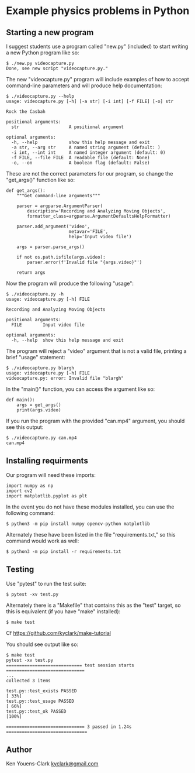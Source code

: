 # Example physics problems in Python

## Starting a new program

I suggest students use a program called "new.py" (included) to start writing a new Python program like so:

```
$ ./new.py videocapture.py
Done, see new script "videocapture.py."
```

The new "videocapture.py" program will include examples of how to accept command-line parameters and will produce help documentation:

```
$ ./videocapture.py --help
usage: videocapture.py [-h] [-a str] [-i int] [-f FILE] [-o] str

Rock the Casbah

positional arguments:
  str                   A positional argument

optional arguments:
  -h, --help            show this help message and exit
  -a str, --arg str     A named string argument (default: )
  -i int, --int int     A named integer argument (default: 0)
  -f FILE, --file FILE  A readable file (default: None)
  -o, --on              A boolean flag (default: False)
```

These are not the correct parameters for our program, so change the "get_args()" function like so:

```
def get_args():
    """Get command-line arguments"""

    parser = argparse.ArgumentParser(
        description='Recording and Analyzing Moving Objects',
        formatter_class=argparse.ArgumentDefaultsHelpFormatter)

    parser.add_argument('video',
                        metavar='FILE',
                        help='Input video file')

    args = parser.parse_args()

    if not os.path.isfile(args.video):
        parser.error(f'Invalid file "{args.video}"')

    return args
```

Now the program will produce the following "usage":

```
$ ./videocapture.py -h
usage: videocapture.py [-h] FILE

Recording and Analyzing Moving Objects

positional arguments:
  FILE        Input video file

optional arguments:
  -h, --help  show this help message and exit
```

The program will reject a "video" argument that is not a valid file, printing a brief "usage" statement:

```
$ ./videocapture.py blargh
usage: videocapture.py [-h] FILE
videocapture.py: error: Invalid file "blargh"
```

In the "main()" function, you can access the argument like so:

```
def main():
    args = get_args()
    print(args.video)
```

If you run the program with the provided "can.mp4" argument, you should see this output:

```
$ ./videocapture.py can.mp4
can.mp4
```

## Installing requirments

Our program will need these imports:

```
import numpy as np
import cv2
import matplotlib.pyplot as plt
```

In the event you do not have these modules installed, you can use the following command:

```
$ python3 -m pip install numpy opencv-python matplotlib
```

Alternately these have been listed in the file "requirements.txt," so this command would work as well:

```
$ python3 -m pip install -r requirements.txt
```

## Testing

Use "pytest" to run the test suite:

```
$ pytest -xv test.py
```

Alternately there is a "Makefile" that contains this as the "test" target, so this is equivalent (if you have "make" installed):

```
$ make test
```

Cf https://github.com/kyclark/make-tutorial

You should see output like so:

```
$ make test
pytest -xv test.py
============================= test session starts ==============================
...
collected 3 items

test.py::test_exists PASSED                                              [ 33%]
test.py::test_usage PASSED                                               [ 66%]
test.py::test_ok PASSED                                                  [100%]

============================== 3 passed in 1.24s ===============================
```

## Author

Ken Youens-Clark <kyclark@gmail.com>
